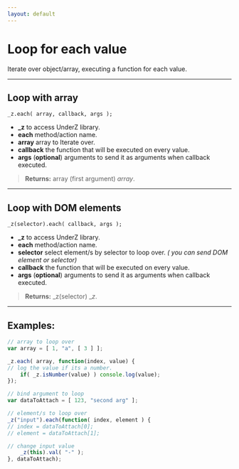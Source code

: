 ```yaml
---
layout: default
---
```

# Loop for each value
Iterate over object/array, executing a function for each value.

***

## Loop with array
`_z.each( array, callback, args );`

* **_z** to access UnderZ library.
* **each** method/action name.
* **array** array to Iterate over.
* **callback** the function that will be executed on every value.
* **args** (**optional**) arguments to send it as arguments when callback executed.

> **Returns:** array (first argument) _array_.

***

## Loop with DOM elements
`_z(selector).each( callback, args );`

* **_z** to access UnderZ library.
* **each** method/action name.
* **selector** select element/s by selector to loop over. _( you can send DOM element or selector)_
* **callback** the function that will be executed on every value.
* **args** (**optional**) arguments to send it as arguments when callback executed.

> **Returns:** _z(selector) __z_.

***

## Examples: 

```js 
// array to loop over
var array = [ 1, "a", [ 3 ] ];

_z.each( array, function(index, value) {
// log the value if its a number.
    if( _z.isNumber(value) ) console.log(value);
});

// bind argument to loop
var dataToAttach = [ 123, "second arg" ];

// element/s to loop over
_z("input").each(function( index, element ) {
// index = dataToAttach[0];
// element = dataToAttach[1];

// change input value
    _z(this).val( "-" );
}, dataToAttach);


``` 
